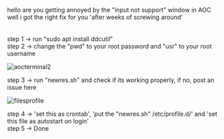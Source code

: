 hello
are you getting annoyed by the "input not support" window in AOC
well i got the right fix for you 'after weeks of screwing around'
<br>
<br>
<br>
step 1 -> run "sudo apt install ddcutil"
<br>
step 2 -> change the "pwd" to your root password and "usr" to your root username
<br>


![aocterminal2](https://github.com/developeranxpy1/Fix-input-not-support-shit-AOC/assets/86851518/eca77320-ed24-4226-8ec9-70d158b73247)




step 3 -> run "newres.sh" and check if its working properly, if no, post an issue here
<br>

![filesprofile](https://github.com/developeranxpy1/Fix-input-not-support-shit-AOC/assets/86851518/ccc28380-6a5f-425a-80ad-684ed061e263)



step 4 -> 'set this as crontab', 'put the "newres.sh" /etc/profile.d/' and 'set this file as autostart on login'
<br>
step 5 -> Done

